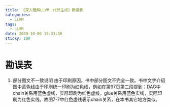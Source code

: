 ```yaml
---
title: 《深入理解LLVM：代码生成》勘误表
categories:
  - LLVM
tags:
  - LLVM
date: 2049-10-06 15:33:38
sticky: 100
---
```

# 勘误表

1. 部分图文不一致说明
由于印刷原因，书中部分图文不完全一致。书中文字介绍图中蓝色线由于印刷统一印刷为红色线，例如在第97页第二段提到：DAG中chain关系用蓝色虚线，实际印刷为红色虚线，glue关系用蓝色实线，实际印刷为红色实线。故图7-7中红色虚线表示chain关系，在本书其它地方类似。

<!-- more -->

